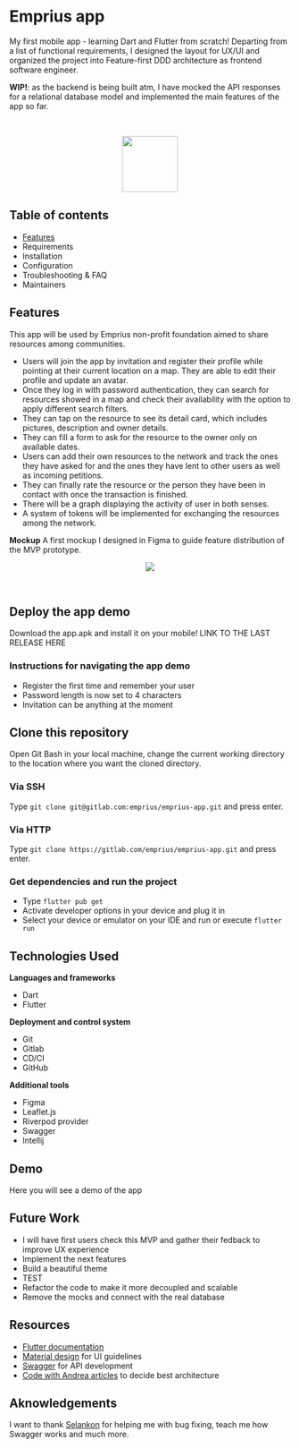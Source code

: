 # Emprius app

My first mobile app - learning Dart and Flutter from scratch!
Departing from a list of functional requirements, I designed the layout for UX/UI and organized the project into Feature-first DDD architecture as frontend software engineer.

**WIP!**: as the backend is being built atm, I have mocked the API responses for a relational database model and implemented the main features of the app so far.

<br>
<p align="center">
  <img src="/src/assets/extra/emprius_logo.png" style="width:100px;"/>
</p>
<p align="center">

## Table of contents

- [Features](#features)
- Requirements
- Installation
- Configuration
- Troubleshooting & FAQ
- Maintainers

## Features

This app will be used by Emprius non-profit foundation aimed to share resources among communities.

- Users will join the app by invitation and register their profile while pointing at their current location on a map. They are able to edit their profile and update an avatar.
- Once they log in with password authentication, they can search for resources showed in a map and check their availability with the option to apply different search filters.
- They can tap on the resource to see its detail card, which includes pictures, description and owner details.
- They can fill a form to ask for the resource to the owner only on available dates.
- Users can add their own resources to the network and track the ones they have asked for and the ones they have lent to other users as well as incoming petitions.
- They can finally rate the resource or the person they have been in contact with once the transaction is finished.
- There will be a graph displaying the activity of user in both senses.
- A system of tokens will be implemented for exchanging the resources among the network.

**Mockup**
A first mockup I designed in Figma to guide feature distribution of the MVP prototype.

<p align="center">
  <img src="/src/assets/extra/mockup.png">
</p>

<br>

## Deploy the app demo

Download the app.apk and install it on your mobile!
LINK TO THE LAST RELEASE HERE

### Instructions for navigating the app demo
- Register the first time and remember your user
- Password length is now set to 4 characters
- Invitation can be anything at the moment

## Clone this repository

Open Git Bash in your local machine, change the current working directory to the location where you want the cloned directory.

### Via SSH
Type `git clone git@gitlab.com:emprius/emprius-app.git` and press enter.

### Via HTTP
Type `git clone https://gitlab.com/emprius/emprius-app.git` and press enter.

### Get dependencies and run the project
- Type `flutter pub get`
- Activate developer options in your device and plug it in
- Select your device or emulator on your IDE and run or execute `flutter run`

## Technologies Used

**Languages and frameworks**
- Dart
- Flutter

**Deployment and control system**
- Git
- Gitlab
- CD/CI
- GitHub

**Additional tools**
- Figma
- Leaflet.js
- Riverpod provider
- Swagger
- Intellij

## Demo

Here you will see a demo of the app

## Future Work

- I will have first users check this MVP and gather their fedback to improve UX experience
- Implement the next features
- Build a beautiful theme
- TEST
- Refactor the code to make it more decoupled and scalable
- Remove the mocks and connect with the real database

## Resources

- [Flutter documentation](https://docs.flutter.dev)
- [Material design](https://m2.material.io/design) for UI guidelines
- [Swagger](https://swagger.io) for API development
- [Code with Andrea articles](https://codewithandrea.com/articles/flutter-app-architecture-riverpod-introduction/) to decide best architecture


## Aknowledgements

I want to thank [Selankon](https://gitlab.com/selankon) for helping me with bug fixing, teach me how Swagger works and much more.